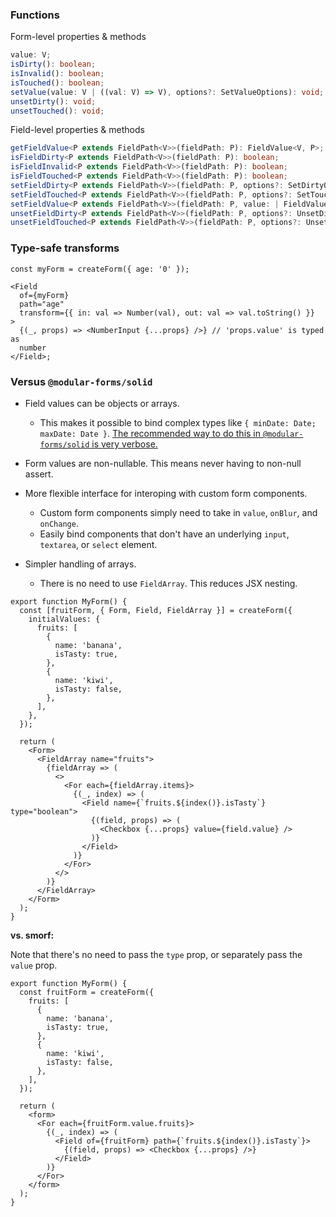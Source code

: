 ### Functions

Form-level properties & methods

```ts
value: V;
isDirty(): boolean;
isInvalid(): boolean;
isTouched(): boolean;
setValue(value: V | ((val: V) => V), options?: SetValueOptions): void;
unsetDirty(): void;
unsetTouched(): void;
```

Field-level properties & methods

```ts
getFieldValue<P extends FieldPath<V>>(fieldPath: P): FieldValue<V, P>;
isFieldDirty<P extends FieldPath<V>>(fieldPath: P): boolean;
isFieldInvalid<P extends FieldPath<V>>(fieldPath: P): boolean;
isFieldTouched<P extends FieldPath<V>>(fieldPath: P): boolean;
setFieldDirty<P extends FieldPath<V>>(fieldPath: P, options?: SetDirtyOptions): void;
setFieldTouched<P extends FieldPath<V>>(fieldPath: P, options?: SetTouchedOptions): void;
setFieldValue<P extends FieldPath<V>>(fieldPath: P, value: | FieldValue<V, P> | ((val: FieldValue<V, P>) => FieldValue<V, P>), options?: SetValueOptions): void;
unsetFieldDirty<P extends FieldPath<V>>(fieldPath: P, options?: UnsetDirtyOptions): void;
unsetFieldTouched<P extends FieldPath<V>>(fieldPath: P, options?: UnsetTouchedOptions): void;
```

### Type-safe transforms

```tsx
const myForm = createForm({ age: '0' });

<Field
  of={myForm}
  path="age"
  transform={{ in: val => Number(val), out: val => val.toString() }}
>
  {(_, props) => <NumberInput {...props} />} // 'props.value' is typed as
  number
</Field>;
```

### Versus `@modular-forms/solid`

- Field values can be objects or arrays.

  - This makes it possible to bind complex types like `{ minDate: Date; maxDate: Date }`. [The recommended way to do this in `@modular-forms/solid` is very verbose.](https://github.com/fabian-hiller/modular-forms/issues/51#issuecomment-1596244780)

- Form values are non-nullable. This means never having to non-null assert.

- More flexible interface for interoping with custom form components.

  - Custom form components simply need to take in `value`, `onBlur`, and `onChange`.
  - Easily bind components that don't have an underlying `input`, `textarea`, or `select` element.

- Simpler handling of arrays.

  - There is no need to use `FieldArray`. This reduces JSX nesting.

```tsx
export function MyForm() {
  const [fruitForm, { Form, Field, FieldArray }] = createForm({
    initialValues: {
      fruits: [
        {
          name: 'banana',
          isTasty: true,
        },
        {
          name: 'kiwi',
          isTasty: false,
        },
      ],
    },
  });

  return (
    <Form>
      <FieldArray name="fruits">
        {fieldArray => (
          <>
            <For each={fieldArray.items}>
              {(_, index) => (
                <Field name={`fruits.${index()}.isTasty`} type="boolean">
                  {(field, props) => (
                    <Checkbox {...props} value={field.value} />
                  )}
                </Field>
              )}
            </For>
          </>
        )}
      </FieldArray>
    </Form>
  );
}
```

**vs. smorf:**

Note that there's no need to pass the `type` prop, or separately pass the
`value` prop.

```tsx
export function MyForm() {
  const fruitForm = createForm({
    fruits: [
      {
        name: 'banana',
        isTasty: true,
      },
      {
        name: 'kiwi',
        isTasty: false,
      },
    ],
  });

  return (
    <form>
      <For each={fruitForm.value.fruits}>
        {(_, index) => (
          <Field of={fruitForm} path={`fruits.${index()}.isTasty`}>
            {(field, props) => <Checkbox {...props} />}
          </Field>
        )}
      </For>
    </form>
  );
}
```
